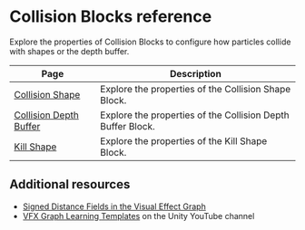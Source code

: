 # Collision Blocks reference

Explore the properties of Collision Blocks to configure how particles collide with shapes or the depth buffer.

| **Page** | **Description** |
|-|-|
| [Collision Shape](Block-CollisionShape.md) | Explore the properties of the Collision Shape Block. |
| [Collision Depth Buffer](Block-CollideWithDepthBuffer.md) | Explore the properties of the Collision Depth Buffer Block. |
| [Kill Shape](Block-KillShape.md) | Explore the properties of the Kill Shape Block. |

## Additional resources

- [Signed Distance Fields in the Visual Effect Graph](sdf-in-vfx-graph.md)
- [VFX Graph Learning Templates](https://www.youtube.com/watch?v=DKVdg8DsIVY) on the Unity YouTube channel
